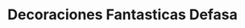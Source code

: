 ---
title: "Decoraciones Fantasticas Defasa"
url: /ciudad-de-mexico/decoraciones-fantasticas-defasa/
shop: comercio
---